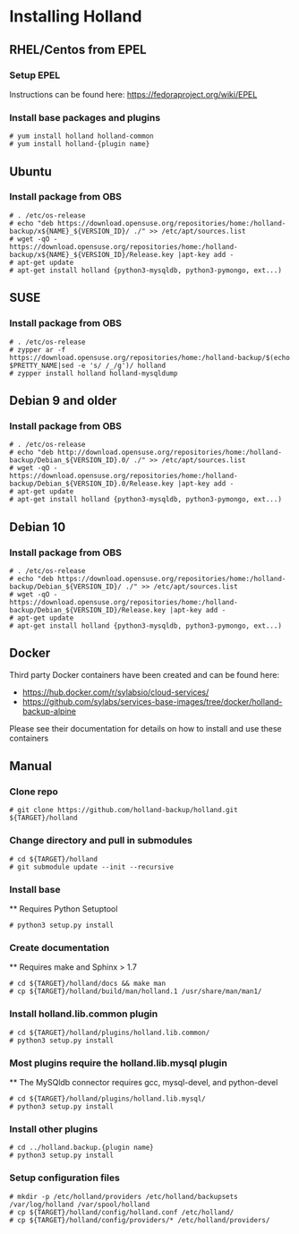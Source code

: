 # Installing Holland
## RHEL/Centos from EPEL
### Setup EPEL
Instructions can be found here: https://fedoraproject.org/wiki/EPEL
### Install base packages and plugins
```
# yum install holland holland-common
# yum install holland-{plugin name}
```

## Ubuntu
### Install package from OBS
```
# . /etc/os-release
# echo "deb https://download.opensuse.org/repositories/home:/holland-backup/x${NAME}_${VERSION_ID}/ ./" >> /etc/apt/sources.list
# wget -qO -  https://download.opensuse.org/repositories/home:/holland-backup/x${NAME}_${VERSION_ID}/Release.key |apt-key add -
# apt-get update
# apt-get install holland {python3-mysqldb, python3-pymongo, ext...)
  ```

## SUSE
### Install package from OBS
```
# . /etc/os-release
# zypper ar -f https://download.opensuse.org/repositories/home:/holland-backup/$(echo $PRETTY_NAME|sed -e 's/ /_/g')/ holland
# zypper install holland holland-mysqldump
  ```

## Debian 9 and older
### Install package from OBS
```
# . /etc/os-release
# echo "deb http://download.opensuse.org/repositories/home:/holland-backup/Debian_${VERSION_ID}.0/ ./" >> /etc/apt/sources.list
# wget -qO -  https://download.opensuse.org/repositories/home:/holland-backup/Debian_${VERSION_ID}.0/Release.key |apt-key add -
# apt-get update
# apt-get install holland {python3-mysqldb, python3-pymongo, ext...)
```

## Debian 10
### Install package from OBS
```
# . /etc/os-release
# echo "deb https://download.opensuse.org/repositories/home:/holland-backup/Debian_${VERSION_ID}/ ./" >> /etc/apt/sources.list
# wget -qO -  https://download.opensuse.org/repositories/home:/holland-backup/Debian_${VERSION_ID}/Release.key |apt-key add -
# apt-get update
# apt-get install holland {python3-mysqldb, python3-pymongo, ext...)
```

## Docker
Third party Docker containers have been created and can be found here:
* https://hub.docker.com/r/sylabsio/cloud-services/
* https://github.com/sylabs/services-base-images/tree/docker/holland-backup-alpine

Please see their documentation for details on how to install and use these containers

## Manual
### Clone repo
```
# git clone https://github.com/holland-backup/holland.git ${TARGET}/holland
```

### Change directory and pull in submodules
```
# cd ${TARGET}/holland
# git submodule update --init --recursive
```

### Install base
** Requires Python Setuptool
```
# python3 setup.py install
```

### Create documentation
** Requires make and Sphinx > 1.7
```
# cd ${TARGET}/holland/docs && make man
# cp ${TARGET}/holland/build/man/holland.1 /usr/share/man/man1/
```

### Install holland.lib.common plugin
```
# cd ${TARGET}/holland/plugins/holland.lib.common/
# python3 setup.py install
```

### Most plugins require the holland.lib.mysql plugin
** The MySQldb connector requires gcc, mysql-devel, and python-devel
```
# cd ${TARGET}/holland/plugins/holland.lib.mysql/
# python3 setup.py install
```

### Install other plugins
```
# cd ../holland.backup.{plugin name}
# python3 setup.py install
```

### Setup configuration files
```
# mkdir -p /etc/holland/providers /etc/holland/backupsets /var/log/holland /var/spool/holland
# cp ${TARGET}/holland/config/holland.conf /etc/holland/
# cp ${TARGET}/holland/config/providers/* /etc/holland/providers/
```
